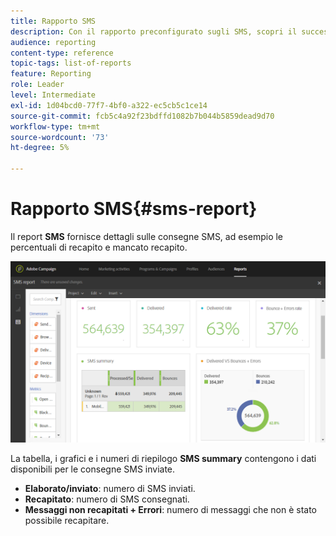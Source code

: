 ```yaml
---
title: Rapporto SMS
description: Con il rapporto preconfigurato sugli SMS, scopri il successo delle consegne SMS.
audience: reporting
content-type: reference
topic-tags: list-of-reports
feature: Reporting
role: Leader
level: Intermediate
exl-id: 1d04bcd0-77f7-4bf0-a322-ec5cb5c1ce14
source-git-commit: fcb5c4a92f23bdffd1082b7b044b5859dead9d70
workflow-type: tm+mt
source-wordcount: '73'
ht-degree: 5%

---
```


# Rapporto SMS{#sms-report}

Il report **SMS** fornisce dettagli sulle consegne SMS, ad esempio le percentuali di recapito e mancato recapito.

![](assets/dynamic_report_sms.png)

La tabella, i grafici e i numeri di riepilogo **SMS summary** contengono i dati disponibili per le consegne SMS inviate.

* **Elaborato/inviato**: numero di SMS inviati.
* **Recapitato**: numero di SMS consegnati.
* **Messaggi non recapitati + Errori**: numero di messaggi che non è stato possibile recapitare.
